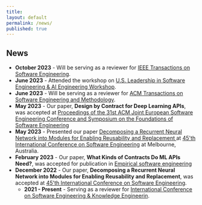 ```yaml
---
title:
layout: default
permalink: /news/
published: true
---
```


## News
- **October 2023** - Will be serving as a reviewer for [IEEE Transactions on Software Engineering](https://www.computer.org/csdl/journal/ts).
- **June 2023** - Attended the workshop on [U.S. Leadership in Software Engineering & AI Engineering Workshop](https://www.nitrd.gov/coordination-areas/spsq/usa-leadership-in-software-engineering-and-ai-engineering/).
- **June 2023** - Will be serving as a reviewer for [ACM Transactions on Software Engineering and Methodology](https://dl.acm.org/journal/tosem).
- **May 2023** - Our paper, **Design by Contract for Deep Learning APIs**, was accepted at [Proceedings of the 31st ACM Joint European Software Engineering Conference and Symposium on the Foundations of Software Engineering](https://conf.researchr.org/home/fse-2024)
- **May 2023** - Presented our paper [Decomposing a Recurrent Neural Network into Modules for Enabling Reusability and Replacement
](https://doi.org/10.1109/ICSE48619.2023.00093) at [45'th International Conference on Software Engineering](https://conf.researchr.org/home/icse-2023) at Melbourne, Australia.
- **February 2023** - Our paper, **What Kinds of Contracts Do ML APIs Need?**, was accepted for publication in [Empirical software engineering ](https://www.springer.com/journal/10664)
- **December 2022** - Our paper, **Decomposing a Recurrent Neural Network into Modules for Enabling Reusability and Replacement**, was accepted at [45'th International Conference on Software Engineering](https://conf.researchr.org/home/icse-2023).
  - **2021 - Present** - Serving as a reviewer for [International Conference on Software Engineering & Knowledge Engineerin](https://ksiresearch.org/).




